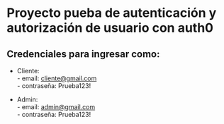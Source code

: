 # Proyecto pueba de autenticación y autorización de usuario con auth0
## Credenciales para ingresar como:
- Cliente:  
      - email: cliente@gmail.com  
      - contraseña: Prueba123!  
  
- Admin:  
      - email: admin@gmail.com  
      - contraseña: Prueba123!
